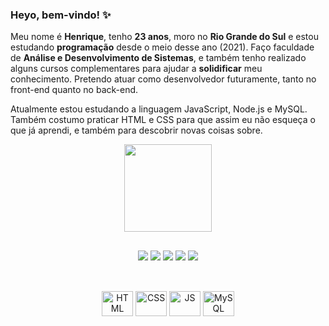 ### Heyo, bem-vindo! ✨

Meu nome é **Henrique**, tenho **23 anos**, moro no **Rio Grande do Sul** e estou estudando **programação** desde o meio desse ano (2021).  Faço faculdade de **Análise e Desenvolvimento de Sistemas**, e também tenho realizado alguns cursos complementares para ajudar a **solidificar** meu conhecimento. Pretendo atuar como desenvolvedor futuramente, tanto no front-end quanto no back-end.

Atualmente estou estudando a linguagem JavaScript, Node.js e MySQL. Também costumo praticar HTML e CSS para que assim eu não esqueça o que já aprendi, e também para descobrir novas coisas sobre.

<div align="center">
  <a href="https://github.com/dxthko">
  <img height="140em" src="https://github-readme-stats.vercel.app/api/top-langs/?username=dxthko&layout=compact&langs_count=7&theme=dracula"/>
</div>
  
##

<div align="center">
  <a href="https://www.linkedin.com/in/hsp/" target="_blank" alt="Meu Linkedin"><img src="https://img.shields.io/badge/LinkedIn-0077B5?style=for-the-badge&logo=linkedin&logoColor=white"></a>
  <a href="https://twitter.com/dxthko" target="_blank" alt="Meu Twitter"><img src="https://img.shields.io/badge/Twitter-1DA1F2?style=for-the-badge&logo=twitter&logoColor=white"></a>
  <a href="https://www.instagram.com/irythill/" target="_blank" alt="Meu Instagram"><img src="https://img.shields.io/badge/Instagram-E4405F?style=for-the-badge&logo=instagram&logoColor=white"></a>
  <a href="https://www.facebook.com/eswyr" target="_blank" alt="Meu Facebook"><img src="https://img.shields.io/badge/Facebook-1877F2?style=for-the-badge&logo=facebook&logoColor=white"></a>
  <a href="mailto:h.sp97@hotmail.com" target="_blank" alt="Meu E-mail"><img src="https://img.shields.io/badge/Microsoft_Outlook-0078D4?style=for-the-badge&logo=microsoft-outlook&logoColor=white"></a>
</div>

##

<div style="display: inline_block" align="center"><br>
  <img align"center" alt="HTML" height="40" width="50" src="https://cdn.jsdelivr.net/gh/devicons/devicon/icons/html5/html5-original.svg" />
  <img align"center" alt="CSS" height="40" width="50" src="https://cdn.jsdelivr.net/gh/devicons/devicon/icons/css3/css3-original.svg" />
  <img align"center" alt="JS" height="40" width="50" src="https://cdn.jsdelivr.net/gh/devicons/devicon/icons/javascript/javascript-plain.svg" />
  <img align"center" alt="MySQL" height="40" width="50" src="https://cdn.jsdelivr.net/gh/devicons/devicon/icons/mysql/mysql-original.svg"" />
</div>

